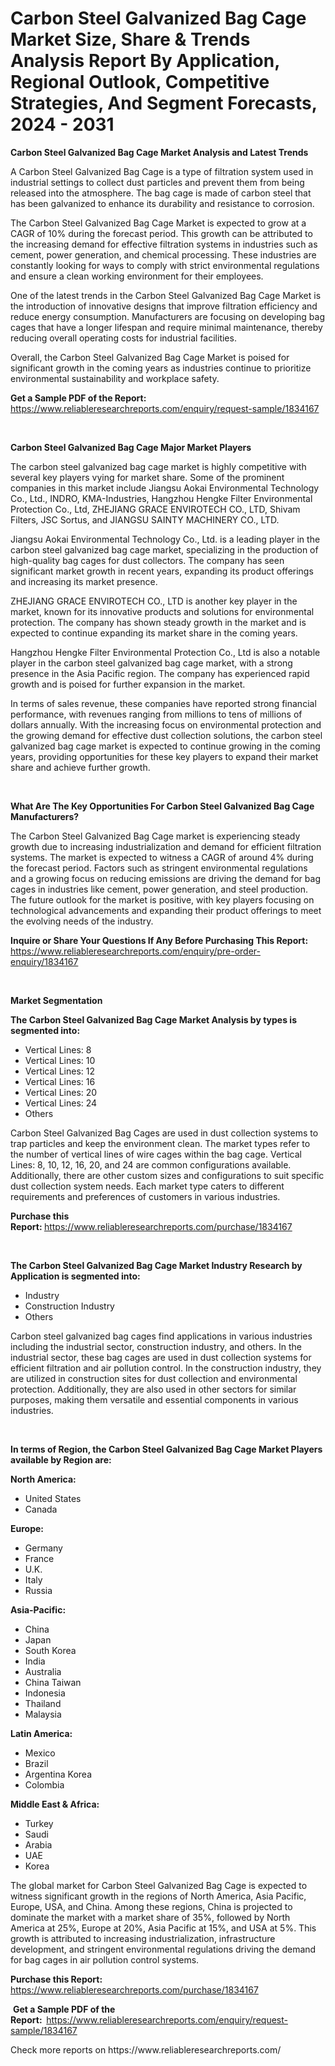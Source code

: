 <p><h1>Carbon Steel Galvanized Bag Cage Market Size, Share & Trends Analysis Report By Application, Regional Outlook, Competitive Strategies, And Segment Forecasts, 2024 - 2031</h1></p><p><strong>Carbon Steel Galvanized Bag Cage Market Analysis and Latest Trends</strong></p>
<p><p>A Carbon Steel Galvanized Bag Cage is a type of filtration system used in industrial settings to collect dust particles and prevent them from being released into the atmosphere. The bag cage is made of carbon steel that has been galvanized to enhance its durability and resistance to corrosion.</p><p>The Carbon Steel Galvanized Bag Cage Market is expected to grow at a CAGR of 10% during the forecast period. This growth can be attributed to the increasing demand for effective filtration systems in industries such as cement, power generation, and chemical processing. These industries are constantly looking for ways to comply with strict environmental regulations and ensure a clean working environment for their employees.</p><p>One of the latest trends in the Carbon Steel Galvanized Bag Cage Market is the introduction of innovative designs that improve filtration efficiency and reduce energy consumption. Manufacturers are focusing on developing bag cages that have a longer lifespan and require minimal maintenance, thereby reducing overall operating costs for industrial facilities.</p><p>Overall, the Carbon Steel Galvanized Bag Cage Market is poised for significant growth in the coming years as industries continue to prioritize environmental sustainability and workplace safety.</p></p>
<p><strong>Get a Sample PDF of the Report:&nbsp;</strong> <a href="https://www.reliableresearchreports.com/enquiry/request-sample/1834167">https://www.reliableresearchreports.com/enquiry/request-sample/1834167</a></p>
<p>&nbsp;</p>
<p><strong>Carbon Steel Galvanized Bag Cage Major Market Players</strong></p>
<p><p>The carbon steel galvanized bag cage market is highly competitive with several key players vying for market share. Some of the prominent companies in this market include Jiangsu Aokai Environmental Technology Co., Ltd., INDRO, KMA-Industries, Hangzhou Hengke Filter Environmental Protection Co., Ltd, ZHEJIANG GRACE ENVIROTECH CO., LTD, Shivam Filters, JSC Sortus, and JIANGSU SAINTY MACHINERY CO., LTD.</p><p>Jiangsu Aokai Environmental Technology Co., Ltd. is a leading player in the carbon steel galvanized bag cage market, specializing in the production of high-quality bag cages for dust collectors. The company has seen significant market growth in recent years, expanding its product offerings and increasing its market presence.</p><p>ZHEJIANG GRACE ENVIROTECH CO., LTD is another key player in the market, known for its innovative products and solutions for environmental protection. The company has shown steady growth in the market and is expected to continue expanding its market share in the coming years.</p><p>Hangzhou Hengke Filter Environmental Protection Co., Ltd is also a notable player in the carbon steel galvanized bag cage market, with a strong presence in the Asia Pacific region. The company has experienced rapid growth and is poised for further expansion in the market.</p><p>In terms of sales revenue, these companies have reported strong financial performance, with revenues ranging from millions to tens of millions of dollars annually. With the increasing focus on environmental protection and the growing demand for effective dust collection solutions, the carbon steel galvanized bag cage market is expected to continue growing in the coming years, providing opportunities for these key players to expand their market share and achieve further growth.</p></p>
<p>&nbsp;</p>
<p><strong>What Are The Key Opportunities For Carbon Steel Galvanized Bag Cage Manufacturers?</strong></p>
<p><p>The Carbon Steel Galvanized Bag Cage market is experiencing steady growth due to increasing industrialization and demand for efficient filtration systems. The market is expected to witness a CAGR of around 4% during the forecast period. Factors such as stringent environmental regulations and a growing focus on reducing emissions are driving the demand for bag cages in industries like cement, power generation, and steel production. The future outlook for the market is positive, with key players focusing on technological advancements and expanding their product offerings to meet the evolving needs of the industry.</p></p>
<p><strong>Inquire or Share Your Questions If Any Before Purchasing This Report:</strong> <a href="https://www.reliableresearchreports.com/enquiry/pre-order-enquiry/1834167">https://www.reliableresearchreports.com/enquiry/pre-order-enquiry/1834167</a></p>
<p>&nbsp;</p>
<p><strong>Market Segmentation</strong></p>
<p><strong>The Carbon Steel Galvanized Bag Cage Market Analysis by types is segmented into:</strong></p>
<p><ul><li>Vertical Lines: 8</li><li>Vertical Lines: 10</li><li>Vertical Lines: 12</li><li>Vertical Lines: 16</li><li>Vertical Lines: 20</li><li>Vertical Lines: 24</li><li>Others</li></ul></p>
<p><p>Carbon Steel Galvanized Bag Cages are used in dust collection systems to trap particles and keep the environment clean. The market types refer to the number of vertical lines of wire cages within the bag cage. Vertical Lines: 8, 10, 12, 16, 20, and 24 are common configurations available. Additionally, there are other custom sizes and configurations to suit specific dust collection system needs. Each market type caters to different requirements and preferences of customers in various industries.</p></p>
<p><strong>Purchase this Report:&nbsp;</strong><a href="https://www.reliableresearchreports.com/purchase/1834167">https://www.reliableresearchreports.com/purchase/1834167</a></p>
<p>&nbsp;</p>
<p><strong>The Carbon Steel Galvanized Bag Cage Market Industry Research by Application is segmented into:</strong></p>
<p><ul><li>Industry</li><li>Construction Industry</li><li>Others</li></ul></p>
<p><p>Carbon steel galvanized bag cages find applications in various industries including the industrial sector, construction industry, and others. In the industrial sector, these bag cages are used in dust collection systems for efficient filtration and air pollution control. In the construction industry, they are utilized in construction sites for dust collection and environmental protection. Additionally, they are also used in other sectors for similar purposes, making them versatile and essential components in various industries.</p></p>
<p>&nbsp;</p>
<p><strong>In terms of Region, the Carbon Steel Galvanized Bag Cage Market Players available by Region are:</strong></p>
<p>
    <p> <strong> North America: </strong>
        <ul>
            <li>United States</li>
            <li>Canada</li>
        </ul>
        </p> 
    <p> <strong> Europe: </strong>
        <ul>
            <li>Germany</li>
            <li>France</li>
            <li>U.K.</li>
            <li>Italy</li>
            <li>Russia</li>
        </ul>
        </p> 
    <p> <strong> Asia-Pacific: </strong>
        <ul>
            <li>China</li>
            <li>Japan</li>
            <li>South Korea</li>
            <li>India</li>
            <li>Australia</li>
            <li>China Taiwan</li>
            <li>Indonesia</li>
            <li>Thailand</li>
            <li>Malaysia</li>
        </ul>
        </p> 
    <p> <strong> Latin America: </strong>
        <ul>
            <li>Mexico</li>
            <li>Brazil</li>
            <li>Argentina Korea</li>
            <li>Colombia</li>
        </ul>
        </p> 
    <p> <strong> Middle East & Africa: </strong>
        <ul>
            <li>Turkey</li>
            <li>Saudi</li>
            <li>Arabia</li>
            <li>UAE</li>
            <li>Korea</li>
        </ul>
    </p>
    </p>
<p><p>The global market for Carbon Steel Galvanized Bag Cage is expected to witness significant growth in the regions of North America, Asia Pacific, Europe, USA, and China. Among these regions, China is projected to dominate the market with a market share of 35%, followed by North America at 25%, Europe at 20%, Asia Pacific at 15%, and USA at 5%. This growth is attributed to increasing industrialization, infrastructure development, and stringent environmental regulations driving the demand for bag cages in air pollution control systems.</p></p>
<p><strong>Purchase this Report: </strong><a href="https://www.reliableresearchreports.com/purchase/1834167">https://www.reliableresearchreports.com/purchase/1834167</a></p>
<p>&nbsp;<strong>Get a Sample PDF of the Report:&nbsp;&nbsp;</strong><a href="https://www.reliableresearchreports.com/enquiry/request-sample/1834167">https://www.reliableresearchreports.com/enquiry/request-sample/1834167</a></p>
<p><strong></strong></p>
<p>Check more reports on https://www.reliableresearchreports.com/</p>
